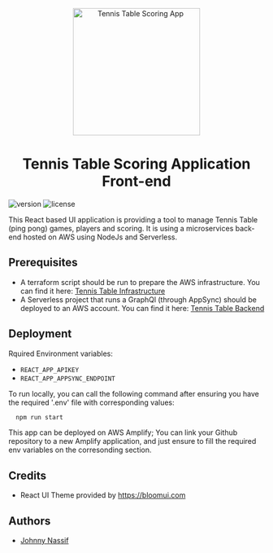 <p align="center">
    <a href="https://github.com/JohnnyNassif/tennis_table_frontend" title="Tennis Table Scoring App">
        <img src="https://dev-tennistable-app-players.s3.us-east-2.amazonaws.com/ping-pong-app-logo.jpg" width="250px" alt="Tennis Table Scoring App">
    </a>
</p>
<h1 align="center">
    <b>Tennis Table Scoring Application Front-end</b>
</h1>

![version](https://img.shields.io/badge/version-1.1.0-blue.svg)
![license](https://img.shields.io/badge/license-MIT-blue.svg)

<p>
This React based UI application is providing a tool to manage Tennis Table (ping pong) games, players and scoring. It is using a microservices back-end hosted on AWS using NodeJs and Serverless.
</p>

<div align="center">
</div>

## Prerequisites

- A terraform script should be run to prepare the AWS infrastructure. You can find it here: [Tennis Table Infrastructure](https://github.com/JohnnyNassif/tennis_table_infra)
- A Serverless project that runs a GraphQl (through AppSync) should be deployed to an AWS account. You can find it here: [Tennis Table Backend](https://github.com/johnnyNassif/tennis_table_backend)

## Deployment

Rquired Environment variables:
- `REACT_APP_APIKEY`
- `REACT_APP_APPSYNC_ENDPOINT`

To run locally, you can call the following command after ensuring you have the required '.env' file with corresponding values:

```bash
  npm run start
```

This app can be deployed on AWS Amplify; You can link your Github repository to a new Amplify application, and just ensure to fill the required env variables on the corresonding section.

## Credits

- React UI Theme provided by https://bloomui.com

## Authors

- [Johnny Nassif](https://www.github.com/JohnnyNassif)
